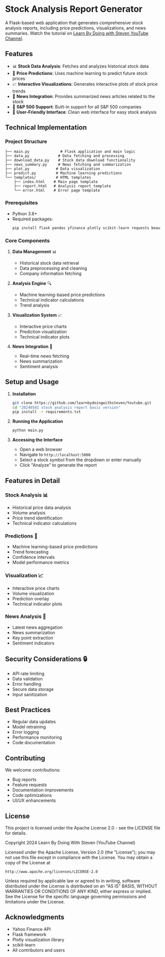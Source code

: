# Stock Analysis Report Generator

A Flask-based web application that generates comprehensive stock analysis reports, including price predictions, visualizations, and news summaries. Watch the tutorial on [Learn By Doing with Steven YouTube Channel](https://youtu.be/wYm6V3Wo3HQ).

## Features

- 📊 **Stock Data Analysis**: Fetches and analyzes historical stock data
- 🔮 **Price Predictions**: Uses machine learning to predict future stock prices
- 📈 **Interactive Visualizations**: Generates interactive plots of stock price trends
- 📰 **News Integration**: Provides summarized news articles related to the stock
- 🎯 **S&P 500 Support**: Built-in support for all S&P 500 companies
- 🎨 **User-Friendly Interface**: Clean web interface for easy stock analysis

## Technical Implementation

### Project Structure
```
├── main.py              # Flask application and main logic
├── data.py             # Data fetching and processing
├── download_data.py    # Stock data download functionality
├── news_summary.py     # News fetching and summarization
├── plot.py            # Data visualization
├── predict.py         # Machine learning predictions
└── templates/         # HTML templates
    ├── index.html    # Main page template
    ├── report.html   # Analysis report template
    └── error.html    # Error page template
```

### Prerequisites
- Python 3.8+
- Required packages:
  ```bash
  pip install flask pandas yfinance plotly scikit-learn requests beautifulsoup4
  ```

### Core Components

1. **Data Management** 📊
   - Historical stock data retrieval
   - Data preprocessing and cleaning
   - Company information fetching

2. **Analysis Engine** 🔍
   - Machine learning-based price predictions
   - Technical indicator calculations
   - Trend analysis

3. **Visualization System** 📈
   - Interactive price charts
   - Prediction visualization
   - Technical indicator plots

4. **News Integration** 📰
   - Real-time news fetching
   - News summarization
   - Sentiment analysis

## Setup and Usage

1. **Installation**
   ```bash
   git clone https://github.com/learnbydoingwithsteven/Youtube.git
   cd "20240502 stock analysis report basic version"
   pip install -r requirements.txt
   ```

2. **Running the Application**
   ```bash
   python main.py
   ```

3. **Accessing the Interface**
   - Open a web browser
   - Navigate to `http://localhost:5000`
   - Select a stock symbol from the dropdown or enter manually
   - Click "Analyze" to generate the report

## Features in Detail

### Stock Analysis 📊
- Historical price data analysis
- Volume analysis
- Price trend identification
- Technical indicator calculations

### Predictions 🔮
- Machine learning-based price predictions
- Trend forecasting
- Confidence intervals
- Model performance metrics

### Visualization 📈
- Interactive price charts
- Volume visualization
- Prediction overlay
- Technical indicator plots

### News Analysis 📰
- Latest news aggregation
- News summarization
- Key point extraction
- Sentiment indicators

## Security Considerations 🔒
- API rate limiting
- Data validation
- Error handling
- Secure data storage
- Input sanitization

## Best Practices
- Regular data updates
- Model retraining
- Error logging
- Performance monitoring
- Code documentation

## Contributing
We welcome contributions:
- Bug reports
- Feature requests
- Documentation improvements
- Code optimizations
- UI/UX enhancements

## License
This project is licensed under the Apache License 2.0 - see the LICENSE file for details.

Copyright 2024 Learn By Doing With Steven (YouTube Channel)

Licensed under the Apache License, Version 2.0 (the "License");
you may not use this file except in compliance with the License.
You may obtain a copy of the License at

    http://www.apache.org/licenses/LICENSE-2.0

Unless required by applicable law or agreed to in writing, software
distributed under the License is distributed on an "AS IS" BASIS,
WITHOUT WARRANTIES OR CONDITIONS OF ANY KIND, either express or implied.
See the License for the specific language governing permissions and
limitations under the License.

## Acknowledgments
- Yahoo Finance API
- Flask framework
- Plotly visualization library
- scikit-learn
- All contributors and users
